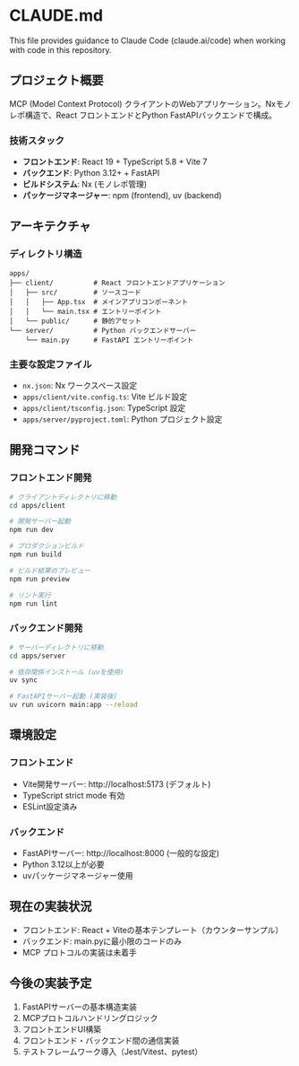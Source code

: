 # CLAUDE.md

This file provides guidance to Claude Code (claude.ai/code) when working with code in this repository.

## プロジェクト概要

MCP (Model Context Protocol) クライアントのWebアプリケーション。Nxモノレポ構造で、React フロントエンドとPython FastAPIバックエンドで構成。

### 技術スタック
- **フロントエンド**: React 19 + TypeScript 5.8 + Vite 7
- **バックエンド**: Python 3.12+ + FastAPI
- **ビルドシステム**: Nx (モノレポ管理)
- **パッケージマネージャー**: npm (frontend), uv (backend)

## アーキテクチャ

### ディレクトリ構造
```
apps/
├── client/          # React フロントエンドアプリケーション
│   ├── src/         # ソースコード
│   │   ├── App.tsx  # メインアプリコンポーネント
│   │   └── main.tsx # エントリーポイント
│   └── public/      # 静的アセット
└── server/          # Python バックエンドサーバー
    └── main.py      # FastAPI エントリーポイント
```

### 主要な設定ファイル
- `nx.json`: Nx ワークスペース設定
- `apps/client/vite.config.ts`: Vite ビルド設定
- `apps/client/tsconfig.json`: TypeScript 設定
- `apps/server/pyproject.toml`: Python プロジェクト設定

## 開発コマンド

### フロントエンド開発
```bash
# クライアントディレクトリに移動
cd apps/client

# 開発サーバー起動
npm run dev

# プロダクションビルド
npm run build

# ビルド結果のプレビュー
npm run preview

# リント実行
npm run lint
```

### バックエンド開発
```bash
# サーバーディレクトリに移動
cd apps/server

# 依存関係インストール (uvを使用)
uv sync

# FastAPIサーバー起動 (実装後)
uv run uvicorn main:app --reload
```

## 環境設定

### フロントエンド
- Vite開発サーバー: http://localhost:5173 (デフォルト)
- TypeScript strict mode 有効
- ESLint設定済み

### バックエンド
- FastAPIサーバー: http://localhost:8000 (一般的な設定)
- Python 3.12以上が必要
- uvパッケージマネージャー使用

## 現在の実装状況

- フロントエンド: React + Viteの基本テンプレート（カウンターサンプル）
- バックエンド: main.pyに最小限のコードのみ
- MCP プロトコルの実装は未着手

## 今後の実装予定

1. FastAPIサーバーの基本構造実装
2. MCPプロトコルハンドリングロジック
3. フロントエンドUI構築
4. フロントエンド・バックエンド間の通信実装
5. テストフレームワーク導入（Jest/Vitest、pytest）